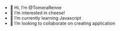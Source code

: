 - 👋 Hi, I’m @TomeraRenne
- 👀 I’m interested in cheese!
- 🌱 I’m currently learning Javascript
- 💞️ I’m looking to collaborate on creating application


<!---
TomeraRenne/TomeraRenne is a ✨ special ✨ repository because its `README.md` (this file) appears on your GitHub profile.
You can click the Preview link to take a look at your changes.
--->
